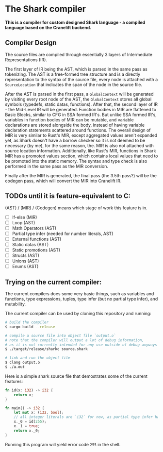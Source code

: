 # The Shark compiler

**This is a compiler for custom designed Shark language - a compiled language based on the Cranelift
backend.**

## Compiler Design

The source files are compiled through essentially 3 layers of Intermediate Representations (IR).

The first layer of IR being the AST, which is parsed in the same pass as tokenizing. The AST is a
free-formed tree structure and is a directly representation to the syntax of the source file, every
node is attached with a `SourceLocation` that indicates the span of the node in the source file.

After the AST is parsed in the first pass, a `GlobalContext` will be generated by visiting every
root node of the AST, the `GlobalContext` stores all global symbols (typedefs, static datas,
functions). After that, the second layer of IR - the Mid-Level IR will be generated. Function bodies
in MIR are flattened to Basic Blocks, similar to CFG in SSA formed IR's. But unlike SSA formed IR's,
variables in function bodies of MIR can be mutable, and variable declarations are stored alongside
the body, instead of having variable declaration statements scattered around functions. The overall
design of MIR is very similar to Rust's MIR, except aggregated values aren't expanded yet, as Shark
doesn't have a borrow checker so it is not deemed to be necessary (by me), for the same reason, the.
MIR is also not attached with source location information. Additionally, like Rust's MIR, functions
in Shark MIR has a promoted values section, which contains local values that need to be promoted
into the static memory. The syntax and type check is also performed in the same pass as the MIR
conversion.

Finally after the MIR is generated, the final pass (the 3.5th pass?) will be the codegen pass, which
will convert the MIR into Cranelift IR.

## TODOs until it is feature-equivalent to C:

(AST) / (MIR) / (Codegen) means which stage of work this feature is in.

- [ ] If-else (MIR)
- [ ] Loop (AST)
- [ ] Math Operators (AST)
- [ ] Partial type infer (needed for number literals, AST)
- [ ] External functions (AST)
- [ ] Static datas (AST)
- [ ] Static promotions (AST)
- [ ] Structs (AST)
- [ ] Unions (AST)
- [ ] Enums (AST)

## Trying on the current compiler:

The current compilers does some very basic things, such as variables and functions, type
expressions, tuples, type infer (but no partial type infer), and mutability.

The current compiler can be used by cloning this repository and running:

```bash
# build the compiler
$ cargo build --release

# compile a source file into object file `output.o`
# note that the compiler will output a lot of debug information,
# as it is not currently intended for any use outside of debug anyways
$ ./target/release/sharkc source.shark

# link and run the object file
$ clang output.o
$ ./a.out
```

Here is a simple shark source file that demostrates some of the current features:

```rust
fn id(x: i32) -> i32 {
    return x;
}

fn main() -> i32 {
    let mut x: (i32, bool);
    // all integer literals are `i32` for now, as partial type infer hasn't been added yet.
    x._0 = id(255);
    x._1 = true;
    return x._0;
}
```

Running this program will yield error code `255` in the shell.
